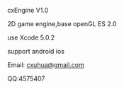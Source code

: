 cxEngine V1.0

2D game engine,base openGL ES 2.0

use Xcode 5.0.2

support android ios

Email: cxuhua@gmail.com

QQ:4575407
